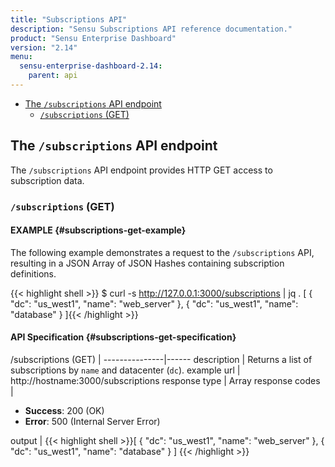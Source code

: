 ```yaml
---
title: "Subscriptions API"
description: "Sensu Subscriptions API reference documentation."
product: "Sensu Enterprise Dashboard"
version: "2.14"
menu:
  sensu-enterprise-dashboard-2.14:
    parent: api
---
```


- [The `/subscriptions` API endpoint](#the-subscriptions-api-endpoint)
  - [`/subscriptions` (GET)](#subscriptions-get)

## The `/subscriptions` API endpoint

The `/subscriptions` API endpoint provides HTTP GET access to subscription
data.

### `/subscriptions` (GET)

#### EXAMPLE {#subscriptions-get-example}

The following example demonstrates a request to the `/subscriptions` API, resulting in
a JSON Array of JSON Hashes containing subscription definitions.

{{< highlight shell >}}
$ curl -s http://127.0.0.1:3000/subscriptions | jq .
[
  {
    "dc": "us_west1",
    "name": "web_server"
  },
  {
    "dc": "us_west1",
    "name": "database"
  }
]{{< /highlight >}}

#### API Specification {#subscriptions-get-specification}

/subscriptions (GET)  | 
---------------|------
description    | Returns a list of subscriptions by `name` and datacenter (`dc`).
example url    | http://hostname:3000/subscriptions
response type  | Array
response codes | <ul><li>**Success**: 200 (OK)</li><li>**Error**: 500 (Internal Server Error)</li></ul>
output         | {{< highlight shell >}}[
  {
    "dc": "us_west1",
    "name": "web_server"
  },
  {
    "dc": "us_west1",
    "name": "database"
  }
]
{{< /highlight >}}
